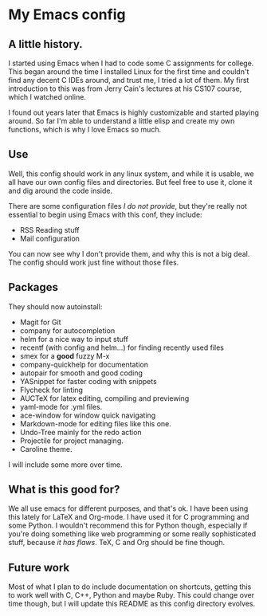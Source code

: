 # My Emacs config


## A little history.

I started using Emacs when I had to code some C assignments for college. This began around the time I installed Linux for the first time and couldn't find any decent C IDEs around, and trust me, I tried a lot of them. My first introduction to this was from Jerry Cain's lectures at his CS107 course, which I watched online.

I found out years later that Emacs is highly customizable and started playing around. So far I'm able to understand a little elisp and create my own functions, which is why I love Emacs so much.

## Use

Well, this config should work in any linux system, and while it is usable, we all have our own config files and directories. But feel free to use it, clone it and dig around the code inside.

There are some configuration files *I do not provide*, but they're really not essential to begin using Emacs with this conf, they include:

* RSS Reading stuff
* Mail configuration

You can now see why I don't provide them, and why this is not a big deal. The config should work just fine without those files.

## Packages

They should now autoinstall:

* Magit for Git
* company for autocompletion
* helm for a nice way to input stuff
* recentf (with config and helm...) for finding recently used files
* smex for a **good** fuzzy M-x
* company-quickhelp for documentation
* autopair for smooth and good coding
* YASnippet for faster coding with snippets
* Flycheck for linting
* AUCTeX for latex editing, compiling and previewing
* yaml-mode for .yml files.
* ace-window for window quick navigating
* Markdown-mode for editing files like this one.
* Undo-Tree mainly for the redo action
* Projectile for project managing.
* Caroline theme.

I will include some more over time.

## What is this good for?

We all use emacs for different purposes, and that's ok. I have been using this lately for LaTeX and Org-mode. I have used it for C programming and some Python. I wouldn't recommend this for Python though, especially if you're doing something like web programming or some really sophisticated stuff, because *it has flaws*. TeX, C and Org should be fine though.

## Future work

Most of what I plan to do include documentation on shortcuts, getting this to work well with C, C++, Python and maybe Ruby. This could change over time though, but I will update this README as this config directory evolves.
